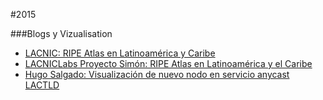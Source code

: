 #2015

###Blogs y Vizualisation

* [LACNIC: RIPE Atlas en Latinoamérica y Caribe](http://www.lacnic.net/es/web/lacnic/ripe-atlas)
* [LACNICLabs Proyecto Simón: RIPE Atlas en Latinoamérica y el Caribe](http://simon.lacnic.net/simon/atlas/)
* [Hugo Salgado: Visualización de nuevo nodo en servicio anycast LACTLD](http://hugo.salga.do/post/122993363651/visualizaci%C3%B3n-de-nuevo-nodo-en-servicio-anycast)
